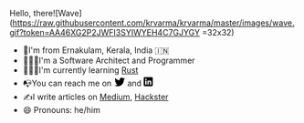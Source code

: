 Hello, there![Wave](https://raw.githubusercontent.com/krvarma/krvarma/master/images/wave.gif?token=AA46XG2P2JWFI3SYIWYEH4C7GJYGY =32x32)

 - 📍I'm from Ernakulam, Kerala, India 🇮🇳 
 - 👨🏻‍💻I'm a Software Architect and Programmer
- 🙇🏻‍♂️I'm currently learning [Rust](https://www.rust-lang.org/)
- 📭You can reach me on [<img src="https://raw.githubusercontent.com/krvarma/krvarma/master/images/twitter.png?token=AA46XG2XUDIZ76U3S3CCDA27GJ7UK">](https://twitter.com/krvma) and [<img src="https://raw.githubusercontent.com/krvarma/krvarma/master/images/linkedin.png?token=AA46XG272PH4JYMKPPFV3HS7GJ7XA">](https://www.linkedin.com/in/krvarma)
-  ✍️I write articles on [Medium](https://medium.com/@krvarma), [Hackster](https://www.hackster.io/krvarma) 
- 😄 Pronouns: he/him